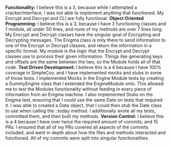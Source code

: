 __Functionality:__
I believe this is a 3, because while I attempted a cracker/interface, I was not able to implement anything that functioned. My Encrypt and Decrypt and CLI are fully functional.
__Object Oriented Programming:__
I believe this is a 3, because I have 3 functioning classes and 1 module, all under 50 lines, and none of my methods are over 7 lines long. My Encrypt and Decrypt classes have the singular goal of Encrypting and Decrypting messages. The Enigma class is only there to send information to one of the Encrypt or Decrypt classes, and return the information in a specific format. My module is the logic that the Encrypt and Decrypt classes use to process their given information. Things like generating keys and offsets are the same between the two, so the Module holds all of that code.
__Test Driven Development:__
I believe this is a 4 because I have 100% coverage in SimpleCov, and I have implemented mocks and stubs in some of those tests. I implemented Mocks in the Engine Module tests by creating a DummyEngine class that I extended the EngineModule onto. This allowed me to test the Modules functionality without feeding in every piece of information from an Enigma machine. I also implemented Stubs on the Enigma test, ensuring that I could use the same Date on tests that required it. I was able to created a Date object, that I could then stub the Date class to use when calling the ::today method. I additionally wrote all my tests, committed them, and then built my methods.
__Version Control:__
I believe this is a 4 because I have over twice the required amount of commits, and 15 PRs. I ensured that all of my PRs covered all aspects of the commits included, and went in depth about how the files and methods interacted and functioned. All of my commits were split into singular functionalities.
